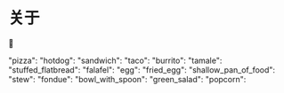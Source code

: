 # 关于



:tada:

"pizza": 
"hotdog": 
"sandwich": 
"taco": 
"burrito": 
"tamale": 
"stuffed_flatbread": 
"falafel": 
"egg": 
"fried_egg": 
"shallow_pan_of_food": 
"stew": 
"fondue": 
"bowl_with_spoon": 
"green_salad": 
"popcorn":




